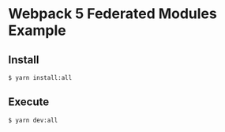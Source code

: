 # Webpack 5 Federated Modules Example

## Install

```
$ yarn install:all
```

## Execute

```
$ yarn dev:all
```